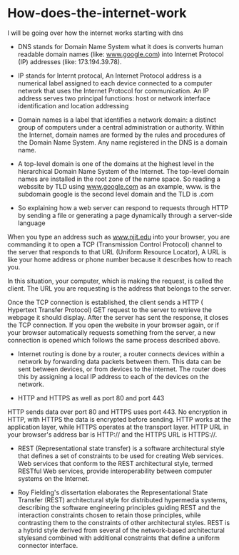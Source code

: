 # How-does-the-internet-work
I will be going over how the internet works starting with dns

* DNS stands for Domain Name System what it does is converts human readable domain names (like: www.google.com) into Internet Protocol (IP) addresses (like: 173.194.39.78).

* IP stands for Internt protocal, An Internet Protocol address is a numerical label assigned to each device connected to a computer network that uses the Internet Protocol for communication. An IP address serves two principal functions: host or network interface identification and location addressing 

* Domain names  is a label that identifies a network domain: a distinct group of computers under a central administration or authority. Within the Internet, domain names are formed by the rules and procedures of the Domain Name System. Any name registered in the DNS is a domain name.

* A top-level domain is one of the domains at the highest level in the hierarchical Domain Name System of the Internet. The top-level domain names are installed in the root zone of the name space.
 So reading a webssite by TLD using www.google.com as an example, www. is the subdomain google is the second level domain and the TLD is .com
 
 * So explaining how a web server can respond to requests through HTTP by sending a file or generating a page dynamically through a server-side language
 
 When you type an address such as www.njit.edu into your browser, you are commanding it to open a TCP (Transmission Control Protocol) channel to the server that responds to that URL (Uniform Resource Locator), A URL is like your home address or phone number because it describes how to reach you.
 
 In this situation, your computer, which is making the request, is called the client. The URL you are requesting is the address that belongs to the server.
 
 Once the TCP connection is established, the client sends a HTTP ( Hypertext Transfer Protocol) GET request to the server to retrieve the webpage it should display. After the server has sent the response, it closes the TCP connection. If you open the website in your browser again, or if your browser automatically requests something from the server, a new connection is opened which follows the same process described above.
 
 * Internet routing is done by a router, a router connects devices within a network by forwarding data packets between them. This data can be sent between devices, or from devices to the internet. The router does this by assigning a local IP address to each of the devices on the network.
 
 * HTTP and HTTPS as well as port 80 and port 443 
 
 HTTP sends data over port 80 and HTTPS uses port 443. No encryption in HTTP, with HTTPS the data is encrypted before sending. HTTP works at the application layer, while HTTPS operates at the transport layer. HTTP URL in your browser's address bar is HTTP:// and the HTTPS URL is HTTPS://.
 
 * REST (Representational state transfer) is a software architectural style that defines a set of constraints to be used for creating Web services. Web services that conform to the REST architectural style, termed RESTful Web services, provide interoperability between computer systems on the Internet.
 
 * Roy Fielding's dissertation elaborates the Representational State Transfer (REST) architectural style for distributed hypermedia systems, describing the software engineering principles guiding REST and the interaction constraints chosen to retain those principles, while contrasting them to the constraints of other architectural styles. REST is a hybrid style derived from several of the network-based architectural stylesand combined with additional constraints that define a uniform connector interface.
 
 
  